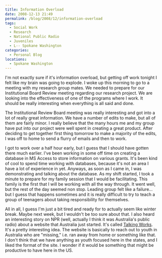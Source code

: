 ```yaml
---
title: Information Overload
date: 2008-12-13 21:49
permalink: /blog/2008/12/information-overload
tags:
  - Social Work
  - Research
  - National Public Radio
  - Juveniles
  - L-- Spokane Washington
categories:
  - Personal Blog
locations: 
  - Spokane Washington
---
```


I'm not exactly sure if it's information overload, but getting off work tonight I felt like my brain was going to explode. I woke up this morning to go to a meeting with my research group mates. We needed to prepare for our Institutional Board Review meeting regarding our research project. We are looking into the effectiveness of one of the programs where I work. It should be really interesting when everything is all said and done.

The Institutional Review Board meeting was really interesting and got into a lot of really great information. We have a number of edits to make, but all of them are fairly minor. I really believe that the many hours me and my group have put into our project were well spent in creating a great product. After deciding to get together first thing tomorrow to make a majority of the edits, I was off to home to send a flurry of emails and then to work.

I got to work over a half hour early, but I guess that I should have gotten there much earlier. I've been working in some off time on creating a database in MS Access to store information on various grants. It's been kind of cool to spend time working with databases, because it's not an area I have a lot of experience in yet. Anyways, as soon as I came in, I was demonstrating and talking about the database. As my shift started, I took a minute to prepare for my family session that I would be facilitating. This family is the first that I will be working with all the way through. It went well, but the rest of the day seemed non stop. Leading group felt like a failure… but I guess that happens sometimes and it is really difficult to try to teach a group of teenagers about taking responsibility for themselves.

All in all, I guess I'm just a bit tired and ready for to actually seem like winter break. Maybe next week, but I wouldn't be too sure about that. I also heard an interesting story on NPR (well, actually I think it was Australia's public radio) about a website that Australia just started. It's called [Talking Works][1]. It's a pretty interesting idea. The website is basically to reach out to youth in Australia who are "missing," i.e. ran away from home or something like that. I don't think that we have anything as youth focused here in the states, and I liked the format of the site. I wonder if it would be something that might be productive to have here in the US.

   [1]: http://www.talkingworks.com.au/ (Talking Works)
